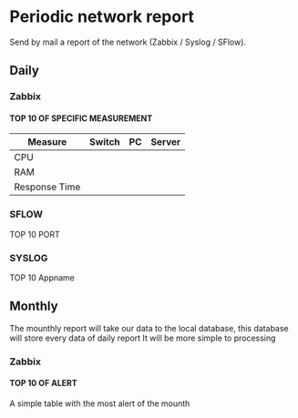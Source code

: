 # Periodic network report

Send by mail a report of the network (Zabbix / Syslog / SFlow).

## Daily

### Zabbix

#### TOP 10 OF SPECIFIC MEASUREMENT

| Measure       | Switch | PC  | Server |
| ------------- | ------ | --- | ------ |
| CPU           |
| RAM           |
| Response Time |

### SFLOW

TOP 10 PORT

### SYSLOG

TOP 10 Appname

## Monthly

The mounthly report will take our data to the local database, this database will store every data of daily report
It will be more simple to processing

### Zabbix

#### TOP 10 OF ALERT

A simple table with the most alert of the mounth
